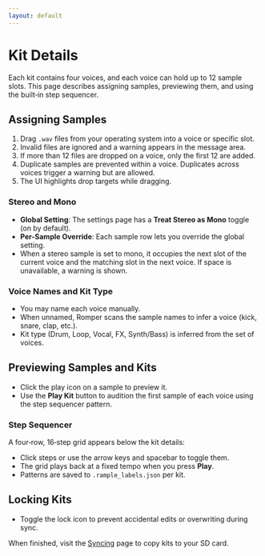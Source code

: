 ```yaml
---
layout: default
---
```


# Kit Details

Each kit contains four voices, and each voice can hold up to 12 sample slots. This page describes assigning samples, previewing them, and using the built‑in step sequencer.

## Assigning Samples

1. Drag `.wav` files from your operating system into a voice or specific slot.
2. Invalid files are ignored and a warning appears in the message area.
3. If more than 12 files are dropped on a voice, only the first 12 are added.
4. Duplicate samples are prevented within a voice. Duplicates across voices trigger a warning but are allowed.
5. The UI highlights drop targets while dragging.

### Stereo and Mono

- **Global Setting**: The settings page has a **Treat Stereo as Mono** toggle (on by default).
- **Per-Sample Override**: Each sample row lets you override the global setting.
- When a stereo sample is set to mono, it occupies the next slot of the current voice and the matching slot in the next voice. If space is unavailable, a warning is shown.

### Voice Names and Kit Type

- You may name each voice manually.
- When unnamed, Romper scans the sample names to infer a voice (kick, snare, clap, etc.).
- Kit type (Drum, Loop, Vocal, FX, Synth/Bass) is inferred from the set of voices.

## Previewing Samples and Kits

- Click the play icon on a sample to preview it.
- Use the **Play Kit** button to audition the first sample of each voice using the step sequencer pattern.

### Step Sequencer

A four‑row, 16‑step grid appears below the kit details:

- Click steps or use the arrow keys and spacebar to toggle them.
- The grid plays back at a fixed tempo when you press **Play**.
- Patterns are saved to `.rample_labels.json` per kit.

## Locking Kits

- Toggle the lock icon to prevent accidental edits or overwriting during sync.

When finished, visit the [Syncing](./syncing.md) page to copy kits to your SD card.
